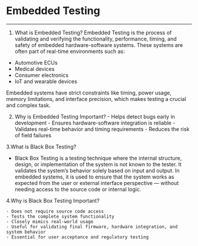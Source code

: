 # Embedded Testing
-------------------
1. What is Embedded Testing?
Embedded Testing is the process of validating and verifying the functionality, performance, timing, and safety of embedded hardware-software systems. These systems are often part of real-time environments such as:
- Automotive ECUs
- Medical devices
- Consumer electronics
- IoT and wearable devices

Embedded systems have strict constraints like timing, power usage, memory limitations, and interface precision, which makes testing a crucial and complex task.

2. Why is Embedded Testing Important?
        - Helps detect bugs early in development
        - Ensures hardware-software integration is reliable
        - Validates real-time behavior and timing requirements
        - Reduces the risk of field failures

3.What is Black Box Testing?

  - Black Box Testing is a testing technique where the internal structure, design, or implementation of the system is not known to the tester. It validates the system’s behavior solely based on input and output.
  In embedded systems, it is used to ensure that the system works as expected from the user or external interface perspective — without needing access to the source code or internal logic.
  
4.Why is Black Box Testing Important?

    - Does not require source code access
    - Tests the complete system functionality
    - Closely mimics real-world usage
    - Useful for validating final firmware, hardware integration, and system behavior
    - Essential for user acceptance and regulatory testing

